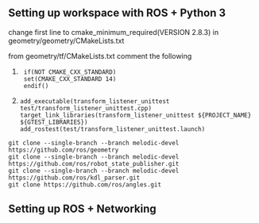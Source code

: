 ## Setting up workspace with ROS + Python 3 


change first line to cmake_minimum_required(VERSION 2.8.3) in geometry/geometry/CMakeLists.txt

from geometry/tf/CMakeLists.txt comment the following
1. ``` 
    if(NOT CMAKE_CXX_STANDARD)
    set(CMAKE_CXX_STANDARD 14)
    endif()
    ```
2. ```
   add_executable(transform_listener_unittest test/transform_listener_unittest.cpp)
   target_link_libraries(transform_listener_unittest ${PROJECT_NAME} ${GTEST_LIBRARIES})
   add_rostest(test/transform_listener_unittest.launch)
   ```

```
git clone --single-branch --branch melodic-devel https://github.com/ros/geometry
git clone --single-branch --branch melodic-devel https://github.com/ros/robot_state_publisher.git 
git clone --single-branch --branch melodic-devel https://github.com/ros/kdl_parser.git
git clone https://github.com/ros/angles.git
```

## Setting up ROS + Networking